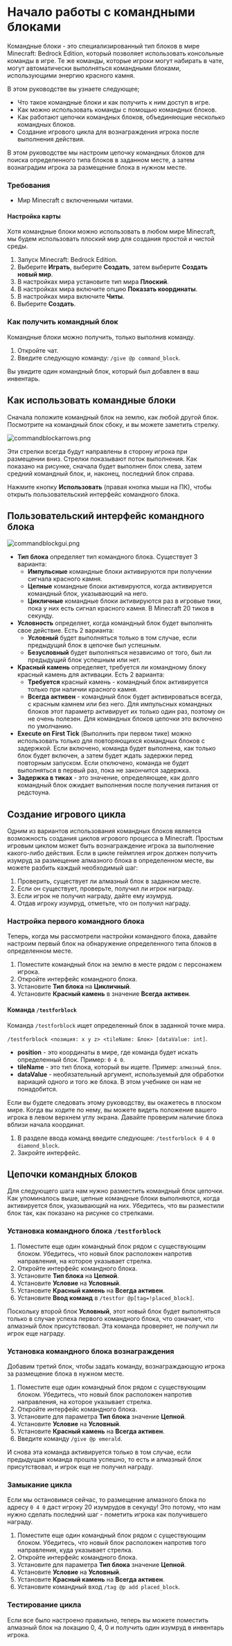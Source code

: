 # Начало работы с командными блоками

Командные блоки - это специализированный тип блоков в мире Minecraft: Bedrock Edition, который позволяет использовать
консольные команды в игре. Те же команды, которые игроки могут набирать в чате, могут автоматически выполняться
командными блоками, использующими энергию красного камня.

В этом руководстве вы узнаете следующее;

+ Что такое командные блоки и как получить к ним доступ в игре.
+ Как можно использовать команды с помощью командных блоков.
+ Как работают цепочки командных блоков, объединяющие несколько командных блоков.
+ Создание игрового цикла для вознаграждения игрока после выполнения действия.

В этом руководстве мы настроим цепочку командных блоков для поиска определенного типа блоков в заданном месте, а затем
вознаградим игрока за размещение блока в нужном месте.

### Требования

+ Мир Minecraft с включенными читами.

#### Настройка карты

Хотя командные блоки можно использовать в любом мире Minecraft, мы будем использовать плоский мир для создания простой и
чистой среды.

1. Запуск Minecraft: Bedrock Edition.
2. Выберите **Играть**, выберите **Создать**, затем выберите **Создать новый мир**.
3. В настройках мира установите тип мира **Плоский**.
4. В настройках мира включите опцию **Показать координаты**.
5. В настройках мира включите **Читы**.
6. Выберите **Создать**.

### Как получить командный блок

Командные блоки можно получить, только выполнив команду.

1. Откройте чат.
2. Введите следующую команду: `/give @p command_block`.

Вы увидите один командный блок, который был добавлен в ваш инвентарь.

## Как использовать командные блоки

Сначала положите командный блок на землю, как любой другой блок. Посмотрите на командный блок сбоку, и вы можете
заметить стрелку.

![commandblockarrows.png](https://docs.microsoft.com/ru-ru/minecraft/creator/documents/media/commandblocks/commandblockarrows.png)

Эти стрелки всегда будут направлены в сторону игрока при размещении вниз. Стрелки показывают поток выполнения. Как
показано на рисунке, сначала будет выполнен блок слева, затем средний командный блок, и, наконец, последний блок справа.

Нажмите кнопку **Использовать** (правая кнопка мыши на ПК), чтобы открыть пользовательский интерфейс командного блока.

## Пользовательский интерфейс командного блока

![commandblockgui.png](https://docs.microsoft.com/ru-ru/minecraft/creator/documents/media/commandblocks/commandblockgui.png)

+ **Тип блока** определяет тип командного блока. Существует 3 варианта:
    + **Импульсные** командные блоки активируются при получении сигнала красного камня.
    + **Цепные** командные блоки активируются, когда активируется командный блок, указывающий на него.
    + **Цикличные** командные блоки активируются раз в игровые тики, пока у них есть сигнал красного камня. В Minecraft
      20 тиков в секунду.
+ **Условность** определяет, когда командный блок будет выполнять свое действие. Есть 2 варианта:
    + **Условный** будет выполняться только в том случае, если предыдущий блок в цепочке был успешным.
    + **Безусловный** будет выполняться независимо от того, был ли предыдущий блок успешным или нет.
+ **Красный камень** определяет, требуется ли командному блоку красный камень для активации. Есть 2 варианта:
    + **Требуется** красный камень - командный блок активируется только при наличии красного камня.
    + **Всегда активен** - командный блок будет активироваться всегда, с красным камнем или без него. Для импульсных
      командных блоков этот параметр активирует их только один раз, поэтому он не очень полезен. Для командных блоков
      цепочки это включено по умолчанию.
+ **Execute on First Tick** (Выполнить при первом тике) можно использовать только для повторяющихся командных блоков с
  задержкой. Если включено, команда будет выполнена, как только блок будет включен, а затем будет ждать задержки перед
  повторным запуском. Если отключено, команда не будет выполняться в первый раз, пока не закончится задержка.
+ **Задержка в тиках** - это значение, определяющее, как долго командный блок ожидает выполнения после получения питания
  от редстоуна.

## Создание игрового цикла

Одним из вариантов использования командных блоков является возможность создания циклов игрового процесса в Minecraft.
Простым игровым циклом может быть вознаграждение игрока за выполнение какого-либо действия. Если в цикле геймплея игрок
должен получить изумруд за размещение алмазного блока в определенном месте, вы можете разбить каждый необходимый шаг:

1. Проверить, существует ли алмазный блок в заданном месте.
2. Если он существует, проверьте, получил ли игрок награду.
3. Если игрок не получил награду, дайте ему изумруд.
4. Отдав игроку изумруд, отметьте, что он получил награду.

### Настройка первого командного блока

Теперь, когда мы рассмотрели настройки командного блока, давайте настроим первый блок на обнаружение определенного типа
блоков в определенном месте.

1. Поместите командный блок на землю в месте рядом с персонажем игрока.
2. Откройте интерфейс командного блока.
3. Установите **Тип блока** на **Цикличный**.
4. Установите **Красный камень** в значение **Всегда активен**.

#### Команда `/testforblock`

Команда `/testforblock` ищет определенный блок в заданной точке мира.

`/testforblock <позиция: x y z> <tileName: Блок> [dataValue: int]`.

+ **position** - это координаты в мире, где команда будет искать определенный блок. Пример: `0 4 0`.
+ **tileName** - это тип блока, который вы ищете. Пример: `алмазный_блок`.
+ **dataValue** - необязательный аргумент, используемый для обработки вариаций одного и того же блока. В этом учебнике
  он нам не понадобится.

Если вы будете следовать этому руководству, вы окажетесь в плоском мире. Когда вы ходите по нему, вы можете видеть
положение вашего игрока в левом верхнем углу экрана. Давайте проверим наличие блока вблизи начала координат.

1. В разделе ввода команд введите следующее: `/testforblock 0 4 0 diamond_block`.
2. Закройте интерфейс.

## Цепочки командных блоков

Для следующего шага нам нужно разместить командный блок цепочки. Как упоминалось выше, цепные командные блоки
выполняются, когда активируется блок, указывающий на них. Убедитесь, что вы разместили блок так, как показано на рисунке
со стрелками.

### Установка командного блока `/testforblock`

1. Поместите еще один командный блок рядом с существующим блоком. Убедитесь, что новый блок расположен напротив
   направления, на которое указывает стрелка.
2. Откройте интерфейс командного блока.
3. Установите **Тип блока** на **Цепной**.
4. Установите **Условие** на **Условный**.
5. Установите **Красный камень** на **Всегда активен**.
6. Установите **Ввод команд** в `/testfor @p[tag=!placed_block]`.

Поскольку второй блок **Условный**, этот новый блок будет выполняться только в случае успеха первого командного блока,
что означает, что алмазный блок присутствовал. Эта команда проверяет, не получил ли игрок еще награду.

### Установка командного блока вознаграждения

Добавим третий блок, чтобы задать команду, вознаграждающую игрока за размещение блока в нужном месте.

1. Поместите еще один командный блок рядом с существующим блоком. Убедитесь, что новый блок расположен напротив
   направления, на которое указывает стрелка.
2. Откройте интерфейс командного блока.
3. Установите для параметра **Тип блока** значение **Цепной**.
4. Установите **Условие** на **Условный**.
5. Установите **Красный камень** на **Всегда активен**.
6. Введите команду `/give @p emerald`.

И снова эта команда активируется только в том случае, если предыдущая команда прошла успешно, то есть и алмазный блок
присутствовал, и игрок еще не получил награду.

### Замыкание цикла

Если мы остановимся сейчас, то размещение алмазного блока по адресу `0 4 0` даст игроку 20 изумрудов в секунду! Это
потому, что нам нужно сделать последний шаг - пометить игрока как получившего награду.

1. Поместите еще один командный блок рядом с существующим блоком. Убедитесь, что новый блок расположен напротив того
   направления, куда указывает стрелка.
2. Откройте интерфейс командного блока.
3. Установите для параметра **Тип блока** значение **Цепной**.
4. Установите **Условие** на **Условный**.
5. Установите **Красный камень** на **Всегда активен**.
6. Установите командный вход `/tag @p add placed_block`.

### Тестирование цикла

Если все было настроено правильно, теперь вы можете поместить алмазный блок на локацию 0, 4, 0 и получить один изумруд в
инвентарь игрока.

